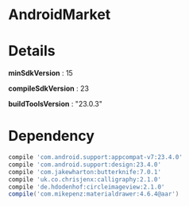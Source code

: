 # AndroidMarket

Details
=======

**minSdkVersion** : 15

**compileSdkVersion** : 23 

**buildToolsVersion** : "23.0.3"


Dependency
=======

```groovy
compile 'com.android.support:appcompat-v7:23.4.0'
compile 'com.android.support:design:23.4.0'
compile 'com.jakewharton:butterknife:7.0.1'
compile 'uk.co.chrisjenx:calligraphy:2.1.0'
compile 'de.hdodenhof:circleimageview:2.1.0'
compile('com.mikepenz:materialdrawer:4.6.4@aar') 
```
